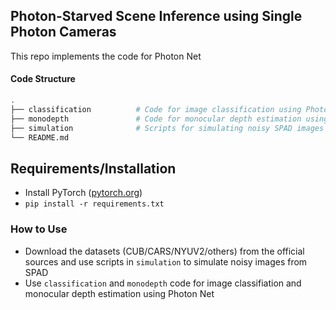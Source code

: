 ## Photon-Starved Scene Inference using Single Photon Cameras
This repo implements the code for Photon Net


#### Code Structure
```bash
.
├── classification          # Code for image classification using Photon Net training
├── monodepth               # Code for monocular depth estimation using Photon Net training
├── simulation              # Scripts for simulating noisy SPAD images
└── README.md
```


## Requirements/Installation

- Install PyTorch ([pytorch.org](http://pytorch.org))
- `pip install -r requirements.txt`

### How to Use
- Download the datasets (CUB/CARS/NYUV2/others) from the official sources and use scripts in `simulation` to simulate noisy images from SPAD 
- Use `classification` and `monodepth` code for image classifiation and monocular depth estimation using Photon Net 

